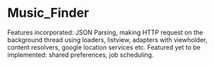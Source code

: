 # Music_Finder
Features incorporated:
JSON Parsing, 
making HTTP request on the background thread using loaders, 
listview, 
adapters with viewholder, 
content resolvers, 
google location services etc.
Featured yet to be implemented:
shared preferences, 
job scheduling.  
